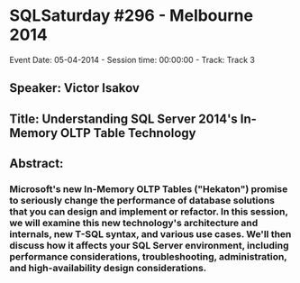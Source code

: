 # SQLSaturday #296 - Melbourne 2014
Event Date: 05-04-2014 - Session time: 00:00:00 - Track: Track 3
## Speaker: Victor Isakov
## Title: Understanding SQL Server 2014's In-Memory OLTP Table Technology
## Abstract:
### Microsoft's new In-Memory OLTP Tables ("Hekaton") promise to seriously change the performance of database solutions that you can design and implement or refactor. In this session, we will examine this new technology's architecture and internals, new T-SQL syntax, and various use cases. We'll then discuss how it affects your SQL Server environment, including performance considerations, troubleshooting, administration, and high-availability design considerations. 
